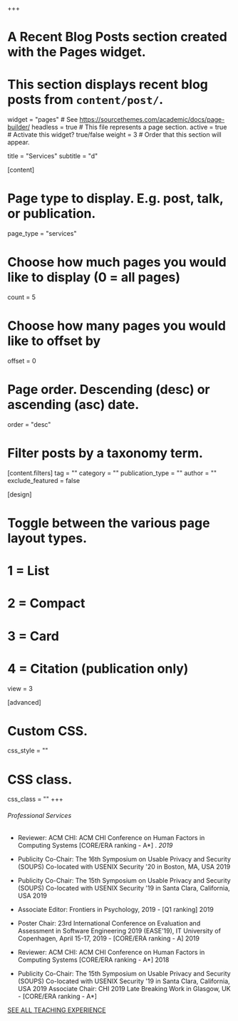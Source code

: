 +++
# A Recent Blog Posts section created with the Pages widget.
# This section displays recent blog posts from `content/post/`.

widget = "pages"  # See https://sourcethemes.com/academic/docs/page-builder/
headless = true  # This file represents a page section.
active = true  # Activate this widget? true/false
weight = 3  # Order that this section will appear.

title = "Services"
subtitle = "d"

[content]
  # Page type to display. E.g. post, talk, or publication.
  page_type = "services"
  
  # Choose how much pages you would like to display (0 = all pages)
  count = 5
  
  # Choose how many pages you would like to offset by
  offset = 0

  # Page order. Descending (desc) or ascending (asc) date.
  order = "desc"

  # Filter posts by a taxonomy term.
  [content.filters]
    tag = ""
    category = ""
    publication_type = ""
    author = ""
    exclude_featured = false
  
[design]
  # Toggle between the various page layout types.
  #   1 = List
  #   2 = Compact
  #   3 = Card
  #   4 = Citation (publication only)
  view = 3
  
  
[advanced]
 # Custom CSS. 
 css_style = ""
 
 # CSS class.
 css_class = ""
+++
###### Professional Services
* Reviewer: ACM CHI: ACM CHI Conference on Human Factors in Computing Systems
[CORE/ERA ranking - A*] . _2019_
* Publicity Co-Chair: The 16th Symposium on Usable Privacy and Security (SOUPS)
Co-located with USENIX Security '20 in Boston, MA, USA 2019

* Publicity Co-Chair: The 15th Symposium on Usable Privacy and Security (SOUPS)
Co-located with USENIX Security '19 in Santa Clara, California, USA 2019
* Associate Editor: Frontiers in Psychology, 2019 - [Q1 ranking] 2019
* Poster Chair: 23rd International Conference on Evaluation and Assessment in Software
Engineering 2019 (EASE'19), IT University of Copenhagen, April 15-17, 2019 - [CORE/ERA
ranking - A] 2019
* Reviewer: ACM CHI: ACM CHI Conference on Human Factors in Computing Systems
[CORE/ERA ranking - A*] 2018
* Publicity Co-Chair: The 15th Symposium on Usable Privacy and Security (SOUPS)
Co-located with USENIX Security '19 in Santa Clara, California, USA 2019
Associate Chair: CHI 2019 Late Breaking Work in Glasgow, UK - [CORE/ERA
ranking - A*]


[SEE ALL TEACHING EXPERIENCE](https://academic-template.netlify.app/services/)